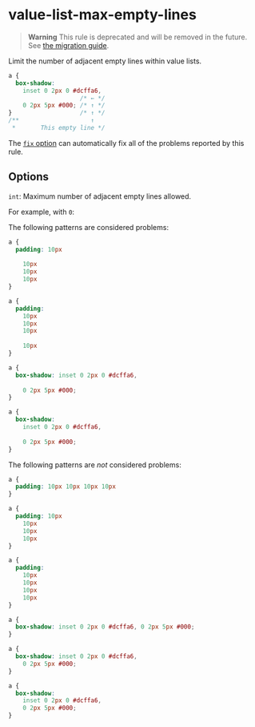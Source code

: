 # value-list-max-empty-lines  
  
> **Warning** This rule is deprecated and will be removed in the future. See [the migration guide](../../../docs/migration-guide/to-15.md).  
  
Limit the number of adjacent empty lines within value lists.  
  
<!-- prettier-ignore -->  
```css  
a {  
  box-shadow:  
    inset 0 2px 0 #dcffa6,  
                    /* ← */  
    0 2px 5px #000; /* ↑ */  
}                   /* ↑ */  
/**                    ↑  
 *       This empty line */  
```  
  
The [`fix` option](../../../docs/user-guide/options.md#fix) can automatically fix all of the problems reported by this rule.  
  
## Options  
  
`int`: Maximum number of adjacent empty lines allowed.  
  
For example, with `0`:  
  
The following patterns are considered problems:  
  
<!-- prettier-ignore -->  
```css  
a {  
  padding: 10px  
  
    10px  
    10px  
    10px  
}  
```  
  
<!-- prettier-ignore -->  
```css  
a {  
  padding:  
    10px  
    10px  
    10px  
  
    10px  
}  
```  
  
<!-- prettier-ignore -->  
```css  
a {  
  box-shadow: inset 0 2px 0 #dcffa6,  
  
    0 2px 5px #000;  
}  
```  
  
<!-- prettier-ignore -->  
```css  
a {  
  box-shadow:  
    inset 0 2px 0 #dcffa6,  
  
    0 2px 5px #000;  
}  
```  
  
The following patterns are _not_ considered problems:  
  
<!-- prettier-ignore -->  
```css  
a {  
  padding: 10px 10px 10px 10px  
}  
```  
  
<!-- prettier-ignore -->  
```css  
a {  
  padding: 10px  
    10px  
    10px  
    10px  
}  
```  
  
<!-- prettier-ignore -->  
```css  
a {  
  padding:  
    10px  
    10px  
    10px  
    10px  
}  
```  
  
<!-- prettier-ignore -->  
```css  
a {  
  box-shadow: inset 0 2px 0 #dcffa6, 0 2px 5px #000;  
}  
```  
  
<!-- prettier-ignore -->  
```css  
a {  
  box-shadow: inset 0 2px 0 #dcffa6,  
    0 2px 5px #000;  
}  
```  
  
<!-- prettier-ignore -->  
```css  
a {  
  box-shadow:  
    inset 0 2px 0 #dcffa6,  
    0 2px 5px #000;  
}  
```  
